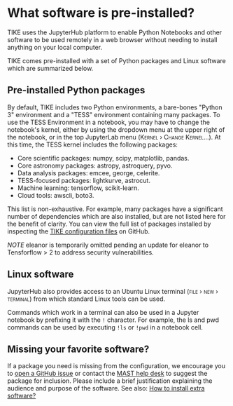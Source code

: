 # What software is pre-installed?

TIKE uses the JupyterHub platform to enable Python Notebooks and other software to be used remotely in a web browser without needing to install anything on your local computer.

TIKE comes pre-installed with a set of Python packages and Linux software which are summarized below.


## Pre-installed Python packages

By default, TIKE includes two Python environments, a bare-bones "Python 3" environment and a "TESS" environment containing many packages.  To use the TESS Environment in a notebook, you may have to change the notebook's kernel, either by using the dropdown menu at the upper right of the notebook, or in the top JupyterLab menu (<span style="font-variant:small-caps;">Kernel › Change Kernel...</span>). At this time, the TESS kernel includes the following packages:

* Core scientific packages:
numpy, scipy, matplotlib, pandas.
* Core astronomy packages:
astropy, astroquery, pyvo.
* Data analysis packages: emcee, george, celerite.
* TESS-focused packages: lightkurve, astrocut.
* Machine learning: tensorflow, scikit-learn.
* Cloud tools: awscli, boto3.

This list is non-exhaustive. For example, many packages have a significant number of dependencies which are also installed, but are not listed here for the benefit of clarity. You can view the full list of packages installed by inspecting the [TIKE configuration files](https://github.com/spacetelescope/jupyterhub-deploy/tree/main/deployments/tike/image/environments/tess) on GitHub.

*NOTE* eleanor is temporarily omitted pending an update for eleanor to Tensforflow > 2 to address security vulnerabilities.

## Linux software

JupyterHub also provides access to an Ubuntu Linux terminal (<span style="font-variant:small-caps;">file › new › terminal</span>) from which standard Linux tools can be used.

Commands which work in a terminal can also be used in a Jupyter notebook by prefixing it with the `!` character. For example, the ls and pwd commands can be used by executing `!ls` or `!pwd` in a notebook cell.


## Missing your favorite software?

If a package you need is missing from the configuration, we encourage you to [open a GitHub issue](https://github.com/spacetelescope/jupyterhub-deploy/issues/new) or contact the [MAST help desk](mailto:archive@stsci.edu) to suggest the package for inclusion. Please include a brief justification explaining the audience and purpose of the software. See also: [How to install extra software?](extra-software.md)
